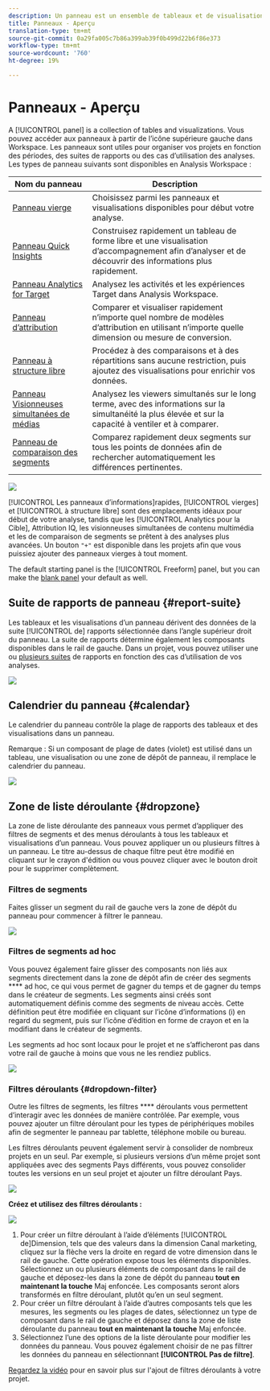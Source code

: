 ```yaml
---
description: Un panneau est un ensemble de tableaux et de visualisations.
title: Panneaux - Aperçu
translation-type: tm+mt
source-git-commit: 0a29fa005c7b86a399ab39f0b499d22b6f86e373
workflow-type: tm+mt
source-wordcount: '760'
ht-degree: 19%

---
```



# Panneaux - Aperçu

A [!UICONTROL panel] is a collection of tables and visualizations. Vous pouvez accéder aux panneaux à partir de l’icône supérieure gauche dans Workspace. Les panneaux sont utiles pour organiser vos projets en fonction des périodes, des suites de rapports ou des cas d’utilisation des analyses. Les types de panneau suivants sont disponibles en Analysis Workspace :

| Nom du panneau | Description |
|---|---|
| [Panneau vierge](blank-panel.md) | Choisissez parmi les panneaux et visualisations disponibles pour début votre analyse. |
| [Panneau Quick Insights](quickinsight.md) | Construisez rapidement un tableau de forme libre et une visualisation d’accompagnement afin d’analyser et de découvrir des informations plus rapidement. |
| [Panneau Analytics for Target](a4t-panel.md) | Analysez les activités et les expériences Target dans Analysis Workspace. |
| [Panneau d’attribution](attribution.md) | Comparer et visualiser rapidement n’importe quel nombre de modèles d’attribution en utilisant n’importe quelle dimension ou mesure de conversion. |
| [Panneau à structure libre](freeform-panel.md) | Procédez à des comparaisons et à des répartitions sans aucune restriction, puis ajoutez des visualisations pour enrichir vos données. |
| [Panneau Visionneuses simultanées de médias](media-concurrent-viewers.md) | Analysez les viewers simultanés sur le long terme, avec des informations sur la simultanéité la plus élevée et sur la capacité à ventiler et à comparer. |
| [Panneau de comparaison des segments](c-segment-comparison/segment-comparison.md) | Comparez rapidement deux segments sur tous les points de données afin de rechercher automatiquement les différences pertinentes. |

![](assets/panel-overview.png)

[!UICONTROL Les panneaux d’informations]rapides, [!UICONTROL vierges] et [!UICONTROL à structure libre] sont des emplacements idéaux pour début de votre analyse, tandis que les [!UICONTROL Analytics pour la Cible], Attribution IQ, les visionneuses simultanées de contenu multimédia et les de comparaison de segments se prêtent à des analyses plus avancées.  Un bouton `"+"` est disponible dans les projets afin que vous puissiez ajouter des panneaux vierges à tout moment.

The default starting panel is the [!UICONTROL Freeform] panel, but you can make the [blank panel](/help/analyze/analysis-workspace/c-panels/blank-panel.md) your default as well.

## Suite de rapports de panneau {#report-suite}

Les tableaux et les visualisations d’un panneau dérivent des données de la suite [!UICONTROL de] rapports sélectionnée dans l’angle supérieur droit du panneau. La suite de rapports détermine également les composants disponibles dans le rail de gauche. Dans un projet, vous pouvez utiliser une ou [plusieurs suites](https://docs.adobe.com/content/help/fr-FR/analytics/analyze/analysis-workspace/build-workspace-project/multiple-report-suites.html) de rapports en fonction des cas d’utilisation de vos analyses.

![](assets/panel-report-suite.png)

## Calendrier du panneau {#calendar}

Le calendrier du panneau contrôle la plage de rapports des tableaux et des visualisations dans un panneau.

Remarque : Si un composant de plage de dates (violet) est utilisé dans un tableau, une visualisation ou une zone de dépôt de panneau, il remplace le calendrier du panneau.

![](assets/panel-calendar.png)

## Zone de liste déroulante {#dropzone}

La zone de liste déroulante des panneaux vous permet d’appliquer des filtres de segments et des menus déroulants à tous les tableaux et visualisations d’un panneau. Vous pouvez appliquer un ou plusieurs filtres à un panneau. Le titre au-dessus de chaque filtre peut être modifié en cliquant sur le crayon d&#39;édition ou vous pouvez cliquer avec le bouton droit pour le supprimer complètement.

### Filtres de segments

Faites glisser un segment du rail de gauche vers la zone de dépôt du panneau pour commencer à filtrer le panneau.

![](assets/segment-filter.png)

### Filtres de segments ad hoc

Vous pouvez également faire glisser des composants non liés aux segments directement dans la zone de dépôt afin de créer des segments **** ad hoc, ce qui vous permet de gagner du temps et de gagner du temps dans le créateur de segments. Les segments ainsi créés sont automatiquement définis comme des segments de niveau accès. Cette définition peut être modifiée en cliquant sur l’icône d’informations (i) en regard du segment, puis sur l’icône d’édition en forme de crayon et en la modifiant dans le créateur de segments.

Les segments ad hoc sont locaux pour le projet et ne s’afficheront pas dans votre rail de gauche à moins que vous ne les rendiez publics.

![](assets/adhoc-segment-filter.png)

### Filtres déroulants {#dropdown-filter}

Outre les filtres de segments, les filtres **** déroulants vous permettent d’interagir avec les données de manière contrôlée. Par exemple, vous pouvez ajouter un filtre déroulant pour les types de périphériques mobiles afin de segmenter le panneau par tablette, téléphone mobile ou bureau.

Les filtres déroulants peuvent également servir à consolider de nombreux projets en un seul. Par exemple, si plusieurs versions d’un même projet sont appliquées avec des segments Pays différents, vous pouvez consolider toutes les versions en un seul projet et ajouter un filtre déroulant Pays.

![](assets/dropdown-filter-intro.png)

**Créez et utilisez des filtres déroulants :**

![](assets/create-dropdown.png)

1. Pour créer un filtre déroulant à l’aide d’éléments [!UICONTROL de]Dimension, tels que des valeurs dans la dimension Canal  marketing, cliquez sur la flèche vers la droite en regard de votre dimension dans le rail de gauche. Cette opération expose tous les éléments disponibles. Sélectionnez un ou plusieurs éléments de composant dans le rail de gauche et déposez-les dans la zone de dépôt du panneau **tout en maintenant la touche** Maj enfoncée. Les composants seront alors transformés en filtre déroulant, plutôt qu’en un seul segment.
1. Pour créer un filtre déroulant à l’aide d’autres composants tels que les mesures, les segments ou les plages de dates, sélectionnez un type de composant dans le rail de gauche et déposez dans la zone de liste déroulante du panneau **tout en maintenant la touche** Maj enfoncée.
1. Sélectionnez l’une des options de la liste déroulante pour modifier les données du panneau. Vous pouvez également choisir de ne pas filtrer les données du panneau en sélectionnant **[!UICONTROL Pas de filtre]**.

[Regardez la vidéo](https://www.youtube.com/watch?v=vpJywtsFVPI) pour en savoir plus sur l&#39;ajout de filtres déroulants à votre projet.
